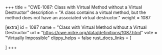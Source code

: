 +++
title = "CWE-1087: Class with Virtual Method without a Virtual Destructor"
description	= "A class contains a virtual method, but the method does not have an associated virtual destructor."
weight = 1087

[extra]
id = 1087
name = "Class with Virtual Method without a Virtual Destructor"
url = "https://cwe.mitre.org/data/definitions/1087.html"
vote = "Virtually Impossible"
clippy_helps = false
rust_docs_links = [
	
]
+++


